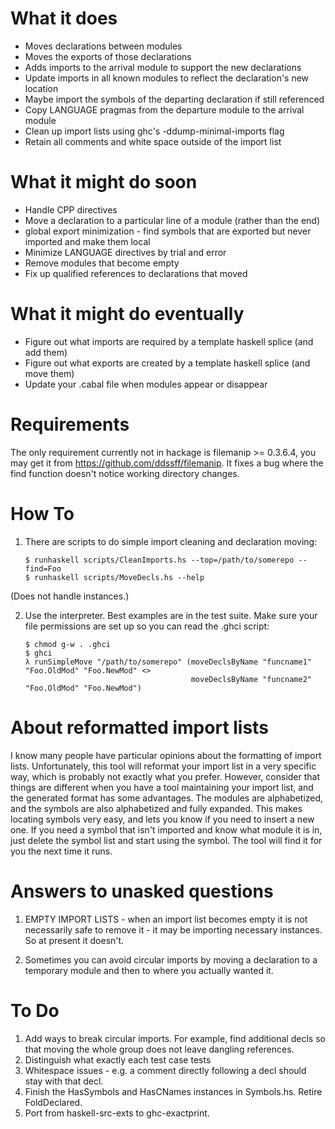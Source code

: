 # What it does

 * Moves declarations between modules
 * Moves the exports of those declarations
 * Adds imports to the arrival module to support the new declarations
 * Update imports in all known modules to reflect the declaration's new location
 * Maybe import the symbols of the departing declaration if still referenced
 * Copy LANGUAGE pragmas from the departure module to the arrival module
 * Clean up import lists using ghc's -ddump-minimal-imports flag
 * Retain all comments and white space outside of the import list

# What it might do soon

 * Handle CPP directives
 * Move a declaration to a particular line of a module (rather than
   the end)
 * global export minimization - find symbols that are exported but
   never imported and make them local
 * Minimize LANGUAGE directives by trial and error
 * Remove modules that become empty
 * Fix up qualified references to declarations that moved

# What it might do eventually

 * Figure out what imports are required by a template haskell splice (and add them)
 * Figure out what exports are created by a template haskell splice (and move them)
 * Update your .cabal file when modules appear or disappear

# Requirements

 The only requirement currently not in hackage is filemanip >= 0.3.6.4,
 you may get it from https://github.com/ddssff/filemanip.  It fixes a
 bug where the find function doesn't notice working directory changes.

# How To

 1. There are scripts to do simple import cleaning and declaration moving:

        $ runhaskell scripts/CleanImports.hs --top=/path/to/somerepo --find=Foo
        $ runhaskell scripts/MoveDecls.hs --help

 (Does not handle instances.)

 2. Use the interpreter.  Best examples are in the test suite.  Make sure
    your file permissions are set up so you can read the .ghci script:

        $ chmod g-w . .ghci
        $ ghci
        λ runSimpleMove "/path/to/somerepo" (moveDeclsByName "funcname1" "Foo.OldMod" "Foo.NewMod" <>
                                             moveDeclsByName "funcname2" "Foo.OldMod" "Foo.NewMod")

# About reformatted import lists

I know many people have particular opinions about the formatting of import
lists.  Unfortunately, this tool will reformat your import list in a very
specific way, which is probably not exactly what you prefer.  However,
consider that things are different when you have a tool maintaining your
import list, and the generated format has some advantages.  The modules are
alphabetized, and the symbols are also alphabetized and fully expanded.
This makes locating symbols very easy, and lets you know if you need to
insert a new one.  If you need a symbol that isn't imported and know what
module it is in, just delete the symbol list and start using the symbol.
The tool will find it for you the next time it runs.

# Answers to unasked questions

  1. EMPTY IMPORT LISTS - when an import list becomes empty it is not
     necessarily safe to remove it - it may be importing necessary
     instances.  So at present it doesn't.

  2. Sometimes you can avoid circular imports by moving a declaration to
     a temporary module and then to where you actually wanted it.

# To Do

  1. Add ways to break circular imports.  For example, find additional decls
     so that moving the whole group does not leave dangling references.
  3. Distinguish what exactly each test case tests
  7. Whitespace issues - e.g. a comment directly following a decl should stay with
     that decl.
  8. Finish the HasSymbols and HasCNames instances in Symbols.hs.  Retire FoldDeclared.
  9. Port from haskell-src-exts to ghc-exactprint.
